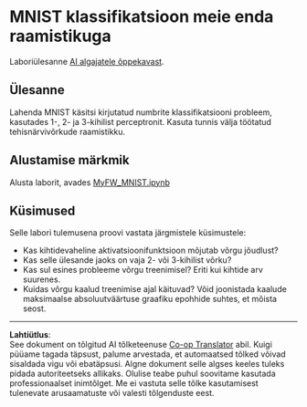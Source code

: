 <!--
CO_OP_TRANSLATOR_METADATA:
{
  "original_hash": "48fdd704d483e19bc3d7464074c9fcbe",
  "translation_date": "2025-10-11T11:31:04+00:00",
  "source_file": "lessons/3-NeuralNetworks/04-OwnFramework/lab/README.md",
  "language_code": "et"
}
-->
# MNIST klassifikatsioon meie enda raamistikuga

Laboriülesanne [AI algajatele õppekavast](https://github.com/microsoft/ai-for-beginners).

## Ülesanne

Lahenda MNIST käsitsi kirjutatud numbrite klassifikatsiooni probleem, kasutades 1-, 2- ja 3-kihilist perceptronit. Kasuta tunnis välja töötatud tehisnärvivõrkude raamistikku.

## Alustamise märkmik

Alusta laborit, avades [MyFW_MNIST.ipynb](MyFW_MNIST.ipynb)

## Küsimused

Selle labori tulemusena proovi vastata järgmistele küsimustele:

- Kas kihtidevaheline aktivatsioonifunktsioon mõjutab võrgu jõudlust?
- Kas selle ülesande jaoks on vaja 2- või 3-kihilist võrku?
- Kas sul esines probleeme võrgu treenimisel? Eriti kui kihtide arv suurenes.
- Kuidas võrgu kaalud treenimise ajal käituvad? Võid joonistada kaalude maksimaalse absoluutväärtuse graafiku epohhide suhtes, et mõista seost.

---

**Lahtiütlus**:  
See dokument on tõlgitud AI tõlketeenuse [Co-op Translator](https://github.com/Azure/co-op-translator) abil. Kuigi püüame tagada täpsust, palume arvestada, et automaatsed tõlked võivad sisaldada vigu või ebatäpsusi. Algne dokument selle algses keeles tuleks pidada autoriteetseks allikaks. Olulise teabe puhul soovitame kasutada professionaalset inimtõlget. Me ei vastuta selle tõlke kasutamisest tulenevate arusaamatuste või valesti tõlgenduste eest.